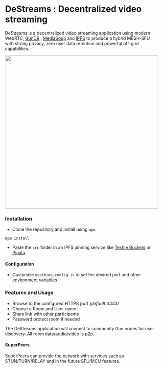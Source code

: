 

# DeStreams : Decentralized video streaming

DeStreams is a decentralized video streaming application using modern WebRTC, [GunDB](http://gun.eco) , [MediaSoup](https://mediasoup.org/) and [IPFS](https://ipfs.io) to produce a hybrid MESH-SFU with strong privacy, zero user data retention and powerful off-grid capabilities.

<img src="https://user-images.githubusercontent.com/1423657/78457103-3260a800-76a8-11ea-8c7a-c909c88ba716.png" width=500>


<br/>



### Installation


* Clone the repository and install using `npm`
```
npm install
```

* Paste the ```src``` folder in an IPFS pinning service like [Textile Buckets](https://textile.io) or [Pinata](https://pinata.cloud)

#### Configuration
* Customize `meething.config.js` to set the desired port and other environment variables



### Features and Usage
* Browse to the configured HTTPS port _(default 3443)_
* Choose a Room and User name
* Share link with other participants
* Password protect room if needed

The DeStreams  application will connect to community Gun nodes for user discovery. All room data/audio/video is p2p.


#### SuperPeers
SuperPeers can provide the network with services such as STUN/TURN/RELAY and in the future SFU/MCU features. 


